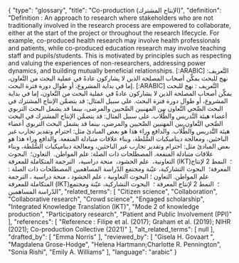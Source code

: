 {
    "type": "glossary",
    "title": "Co-production (الإنتاج المشترك)",
    "definition": "Definition :  An approach to research where stakeholders who are not traditionally involved in the research process are empowered to collaborate, either at the start of the project or throughout the research lifecycle. For example, co-produced health research may involve health professionals and patients, while co-produced education research may involve teaching staff and pupils/students. This is motivated by principles such as respecting and valuing the experiences of non-researchers, addressing power dynamics, and building mutually beneficial relationships. [:ARABIC] التَّعريف: ‏نهج للبحث يمكِّن أصحاب المصلحة الذين لا يشاركون عادةً في عملية البحث من التَّعاون، إما في بداية المشروع، أو طوال دورة فترة البحث. [:ARABIC] التَّعريف : ‏نهج للبحث يمكِّن أصحاب المصلحة الذين لا يشاركون عادةً في عملية البحث من التَّعاون، إما في بداية المشروع، أو طوال دورة فترة البحث. على سبيل المثال: قد يتضمَّن الإنتاج المشترك في البحث الصِّحي التَّعاون بين المهنيين الصِّحيين والمرضى، بينما قد يشمل البحث التربوي أعضاء هيئة التَّدريس والطُّلاب. على سبيل المثال: قد يتضمَّن الإنتاج المشترك في البحث الصِّحي التَّعاون بين المهنيين الصِّحيين والمرضى، بينما قد يشمل البحث التربوي أعضاء هيئة التَّدريس والطُّلاب. والدافع وراء هذا هو بعض المبادئ مثل: احترام وتقدير تجارب غير الباحثين، ومعالجة ديناميكيات السُّلطة، وبناء علاقات متبادلة المنفعة. والدافع وراء هذا هو بعض المبادئ مثل: احترام وتقدير تجارب غير الباحثين، ومعالجة ديناميكيات السُّلطة، وبناء علاقات متبادلة المنفعة. المصطلحات ذات الصلة: علم المواطن.  التعاون؛  البحوث التعاونية،  علم الحشود،  منحة دراسية،  الترجمة المتكاملة للمعرفة (IKT)؛  النمط 2 لإنتاج المعرفة؛  البحوث التشاركية، عيّنة ومجتمع الدّراسة المساهمين المصطلحات ذات الصلة : علم المواطن. التعاون ؛ البحوث التعاونية ، علم الحشود ، منحة دراسية ، الترجمة المتكاملة للمعرفة (IKT)؛  النمط 2 لإنتاج المعرفة ؛  البحوث التشاركية، عيّنة ومجتمع الدّراسة المساهمين",
    "related_terms": [
        "Citizen science",
        "Collaboration",
        "Collaborative research",
        "Crowd science",
        "Engaged scholarship",
        "Integrated Knowledge Translation (IKT)",
        "Mode 2 of knowledge production",
        "Participatory research",
        "Patient and Public Involvement (PPI)"
    ],
    "references": [
        "Reference : Filipe et al. (2017); Graham et al. (2019); NIHR (2021); Co-production Collective (2021)"
    ],
    "alt_related_terms": [
        null
    ],
    "drafted_by": [
        "Emma Norris"
    ],
    "reviewed_by": [
        "Gisela H. Govaart ",
        "Magdalena Grose-Hodge",
        "Helena Hartmann;Charlotte R. Pennington",
        "Sonia Rishi",
        "Emily A. Williams"
    ],
    "language": "arabic"
}